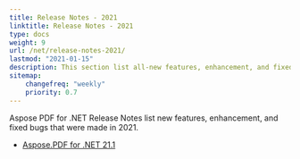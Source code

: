 ```yaml
---
title: Release Notes - 2021
linktitle: Release Notes - 2021
type: docs
weight: 9
url: /net/release-notes-2021/
lastmod: "2021-01-15"
description: This section list all-new features, enhancement, and fixed bugs by Aspose.PDF for .NET library in 2021.
sitemap:
    changefreq: "weekly"
    priority: 0.7
---
```


Aspose PDF for .NET Release Notes list new features, enhancement, and fixed bugs that were made in 2021. 

- [Aspose.PDF for .NET 21.1](/pdf/net/aspose-pdf-for-net-21-1-release-notes/)
